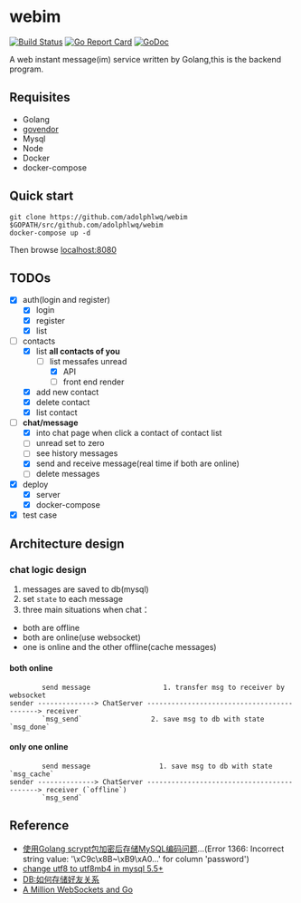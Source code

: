 # webim

[![Build Status](https://travis-ci.org/adolphlwq/webim.svg?branch=master)](https://travis-ci.org/adolphlwq/webim)  [![Go Report Card](https://goreportcard.com/badge/github.com/adolphlwq/webim)](https://goreportcard.com/report/github.com/adolphlwq/webim)  [![GoDoc](https://godoc.org/github.com/adolphlwq/webim?status.svg)](https://godoc.org/github.com/adolphlwq/webim)

A web instant message(im) service written by Golang,this is the backend program.

## Requisites
- Golang
- [govendor](https://github.com/kardianos/govendor)
- Mysql
- Node
- Docker
- docker-compose

## Quick start
```
git clone https://github.com/adolphlwq/webim $GOPATH/src/github.com/adolphlwq/webim
docker-compose up -d
```

Then browse [localhost:8080](localhost:8080)

## TODOs
- [X] auth(login and register)
    - [X] login
    - [X] register
    - [X] list
- [ ] contacts 
    - [X] list **all contacts of you**
        - [ ] list messafes unread
            - [X] API
            - [ ] front end render
    - [X] add new contact
    - [X] delete contact
    - [X] list contact
- [ ] **chat/message**
    - [X] into chat page when click a contact of contact list
    - [ ] unread set to zero
    - [ ] see history messages
    - [X] send and receive message(real time if both are online)
    - [ ] delete messages
- [X] deploy
    - [X] server
    - [X] docker-compose
- [X] test case
    
## Architecture design
### chat logic design
1. messages are saved to db(mysql)
2. set `state` to each message
3. three main situations when chat：
  - both are offline
  - both are online(use websocket)
  - one is online and the other offline(cache messages)

#### both online
```
        send message                  1. transfer msg to receiver by websocket
sender --------------> ChatServer -------------------------------------------> receiver 
        `msg_send`                 2. save msg to db with state `msg_done`
```

#### only one online
```
        send message                 1. save msg to db with state `msg_cache`
sender --------------> ChatServer -------------------------------------------> receiver (`offline`)
        `msg_send`                 
```

## Reference
- [使用Golang scrypt包加密后存储MySQL编码问题](http://stackoverflow.com/questions/8291184/mysql-general-error-1366-incorrect-string-value?rq=1)...(Error 1366: Incorrect string value: '\xC9c\x8B~\xB9\xA0...' for column 'password')
- [change utf8 to utf8mb4 in mysql 5.5+](https://mathiasbynens.be/notes/mysql-utf8mb4)
- [DB:如何存储好友关系](https://www.zhihu.com/question/20216864)
- [A Million WebSockets and Go](https://medium.freecodecamp.org/million-websockets-and-go-cc58418460bb)
